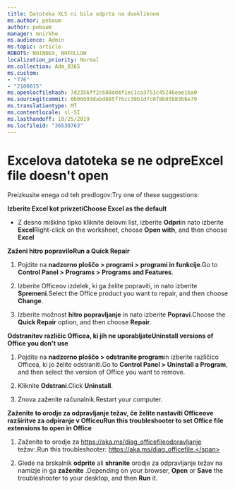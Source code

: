 ```yaml
---
title: Datoteka XLS ni bila odprta na dvokliknem
ms.author: pebaum
author: pebaum
manager: mnirkhe
ms.audience: Admin
ms.topic: article
ROBOTS: NOINDEX, NOFOLLOW
localization_priority: Normal
ms.collection: Adm_O365
ms.custom:
- "776"
- "2100015"
ms.openlocfilehash: 7d2356ff2c688dd4f1ec1ca3751c45246eae1ba0
ms.sourcegitcommit: 0b06093dabd685f76cc39b1d7c0f8b03883b6e79
ms.translationtype: MT
ms.contentlocale: sl-SI
ms.lasthandoff: 10/25/2019
ms.locfileid: "36530763"
---
```

# <a name="excel-file-doesnt-open"></a><span data-ttu-id="ba9a6-102">Excelova datoteka se ne odpre</span><span class="sxs-lookup"><span data-stu-id="ba9a6-102">Excel file doesn't open</span></span>

<span data-ttu-id="ba9a6-103">Preizkusite enega od teh predlogov:</span><span class="sxs-lookup"><span data-stu-id="ba9a6-103">Try one of these suggestions:</span></span>

<span data-ttu-id="ba9a6-104">**Izberite Excel kot privzeti**</span><span class="sxs-lookup"><span data-stu-id="ba9a6-104">**Choose Excel as the default**</span></span>

* <span data-ttu-id="ba9a6-105">Z desno miškino tipko kliknite delovni list, izberite **Odpri**in nato izberite **Excel**</span><span class="sxs-lookup"><span data-stu-id="ba9a6-105">Right-click on the worksheet, choose **Open with**, and then choose **Excel**</span></span>

<span data-ttu-id="ba9a6-106">**Zaženi hitro popravilo**</span><span class="sxs-lookup"><span data-stu-id="ba9a6-106">**Run a Quick Repair**</span></span>

1. <span data-ttu-id="ba9a6-107">Pojdite na **nadzorno ploščo > programi > programi in funkcije**.</span><span class="sxs-lookup"><span data-stu-id="ba9a6-107">Go to **Control Panel > Programs > Programs and Features**.</span></span>

2. <span data-ttu-id="ba9a6-108">Izberite Officeov izdelek, ki ga želite popraviti, in nato izberite **Spremeni**.</span><span class="sxs-lookup"><span data-stu-id="ba9a6-108">Select the Office product you want to repair, and then choose **Change**.</span></span>

3. <span data-ttu-id="ba9a6-109">Izberite možnost **hitro popravljanje** in nato izberite **Popravi**.</span><span class="sxs-lookup"><span data-stu-id="ba9a6-109">Choose the **Quick Repair** option, and then choose **Repair**.</span></span>

<span data-ttu-id="ba9a6-110">**Odstranitev različic Officea, ki jih ne uporabljate**</span><span class="sxs-lookup"><span data-stu-id="ba9a6-110">**Uninstall versions of Office you don't use**</span></span>

1. <span data-ttu-id="ba9a6-111">Pojdite na **nadzorno ploščo > odstranite program**in izberite različico Officea, ki jo želite odstraniti.</span><span class="sxs-lookup"><span data-stu-id="ba9a6-111">Go to **Control Panel > Uninstall a Program**, and then select the version of Office you want to remove.</span></span>

2. <span data-ttu-id="ba9a6-112">Kliknite **Odstrani**.</span><span class="sxs-lookup"><span data-stu-id="ba9a6-112">Click **Uninstall**.</span></span>

3. <span data-ttu-id="ba9a6-113">Znova zaženite računalnik.</span><span class="sxs-lookup"><span data-stu-id="ba9a6-113">Restart your computer.</span></span>

<span data-ttu-id="ba9a6-114">**Zaženite to orodje za odpravljanje težav, če želite nastaviti Officeove razširitve za odpiranje v Officeu**</span><span class="sxs-lookup"><span data-stu-id="ba9a6-114">**Run this troubleshooter to set Office file extensions to open in Office**</span></span>

1. <span data-ttu-id="ba9a6-115">Zaženite to orodje za https://aka.ms/diag_officefileodpravljanje težav:.</span><span class="sxs-lookup"><span data-stu-id="ba9a6-115">Run this troubleshooter: https://aka.ms/diag_officefile.</span></span>

2. <span data-ttu-id="ba9a6-116">Glede na brskalnik **odprite** ali **shranite** orodje za odpravljanje težav na namizje in ga **zaženite** .</span><span class="sxs-lookup"><span data-stu-id="ba9a6-116">Depending on your browser, **Open** or **Save** the troubleshooter to your desktop, and then **Run** it.</span></span>
